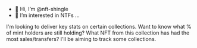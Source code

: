 - 👋 Hi, I’m @nft-shingle
- 👀 I’m interested in NTFs ...

I'm looking to deliver key stats on certain collections. Want to know what % of mint holders are still holding? What NFT from this collection has had the most sales/transfers? I'll be aiming to track some collections.
